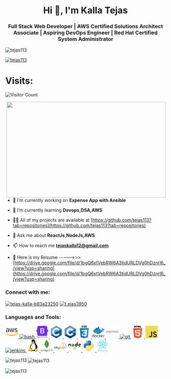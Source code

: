 <h1 align="center">Hi 👋, I'm Kalla Tejas</h1>
<h3 align="center">Full Stack Web Developer | AWS Certified Solutions Architect Associate | Aspiring DevOps Engineer | Red Hat Certified System Administrator</h3>

<p align="left"> <img src="https://komarev.com/ghpvc/?username=tejas113&label=Profile%20views&color=0e75b6&style=flat" alt="tejas113" /> </p>

<p align="left"> <a href="https://github.com/ryo-ma/github-profile-trophy"><img src="https://github-profile-trophy.vercel.app/?username=tejas113" alt="tejas113" /></a> </p>

<h1 >Visits: </h1>    

![Visitor Count](https://profile-counter.glitch.me/tejas113/count.svg)

<!-- GIF -->
<img align="right" height="300" width="500" src="https://iconscout.com/lottie-animation/software-engineer-9997295" />

- 🔭 I’m currently working on **Expense App with Ansible**

- 🌱 I’m currently learning **Devops,DSA,AWS**

- 👨‍💻 All of my projects are available at [https://github.com/tejas113?tab=repositories](https://github.com/tejas113?tab=repositories)

- 💬 Ask me about **ReactJs,NodeJs,AWS**

- 📫 How to reach me **tejaskalla12@gmail.com**

- 📄 Here is my Resume ----->>> [https://drive.google.com/file/d/1bgQ6xtVebRW6A3tidURLDVg0hDznrl6_/view?usp=sharing](https://drive.google.com/file/d/1bgQ6xtVebRW6A3tidURLDVg0hDznrl6_/view?usp=sharing)

<h3 align="left">Connect with me:</h3>
<p align="left">
<a href="https://linkedin.com/in/tejas-kalla-b83a23250" target="blank"><img align="center" src="https://raw.githubusercontent.com/rahuldkjain/github-profile-readme-generator/master/src/images/icons/Social/linked-in-alt.svg" alt="tejas-kalla-b83a23250" height="30" width="40" /></a>
<a href="https://instagram.com/t.ejas3950" target="blank"><img align="center" src="https://raw.githubusercontent.com/rahuldkjain/github-profile-readme-generator/master/src/images/icons/Social/instagram.svg" alt="t.ejas3950" height="30" width="40" /></a>
</p>

<h3 align="left">Languages and Tools:</h3>
<p align="left"> <a href="https://aws.amazon.com" target="_blank" rel="noreferrer"> <img src="https://raw.githubusercontent.com/devicons/devicon/master/icons/amazonwebservices/amazonwebservices-original-wordmark.svg" alt="aws" width="40" height="40"/> </a> <a href="https://www.gnu.org/software/bash/" target="_blank" rel="noreferrer"> <img src="https://www.vectorlogo.zone/logos/gnu_bash/gnu_bash-icon.svg" alt="bash" width="40" height="40"/> </a> <a href="https://getbootstrap.com" target="_blank" rel="noreferrer"> <img src="https://raw.githubusercontent.com/devicons/devicon/master/icons/bootstrap/bootstrap-plain-wordmark.svg" alt="bootstrap" width="40" height="40"/> </a> <a href="https://www.cprogramming.com/" target="_blank" rel="noreferrer"> <img src="https://raw.githubusercontent.com/devicons/devicon/master/icons/c/c-original.svg" alt="c" width="40" height="40"/> </a> <a href="https://www.w3schools.com/cpp/" target="_blank" rel="noreferrer"> <img src="https://raw.githubusercontent.com/devicons/devicon/master/icons/cplusplus/cplusplus-original.svg" alt="cplusplus" width="40" height="40"/> </a> <a href="https://www.w3schools.com/css/" target="_blank" rel="noreferrer"> <img src="https://raw.githubusercontent.com/devicons/devicon/master/icons/css3/css3-original-wordmark.svg" alt="css3" width="40" height="40"/> </a> <a href="https://www.docker.com/" target="_blank" rel="noreferrer"> <img src="https://raw.githubusercontent.com/devicons/devicon/master/icons/docker/docker-original-wordmark.svg" alt="docker" width="40" height="40"/> </a> <a href="https://expressjs.com" target="_blank" rel="noreferrer"> <img src="https://raw.githubusercontent.com/devicons/devicon/master/icons/express/express-original-wordmark.svg" alt="express" width="40" height="40"/> </a> <a href="https://git-scm.com/" target="_blank" rel="noreferrer"> <img src="https://www.vectorlogo.zone/logos/git-scm/git-scm-icon.svg" alt="git" width="40" height="40"/> </a> <a href="https://www.w3.org/html/" target="_blank" rel="noreferrer"> <img src="https://raw.githubusercontent.com/devicons/devicon/master/icons/html5/html5-original-wordmark.svg" alt="html5" width="40" height="40"/> </a> <a href="https://developer.mozilla.org/en-US/docs/Web/JavaScript" target="_blank" rel="noreferrer"> <img src="https://raw.githubusercontent.com/devicons/devicon/master/icons/javascript/javascript-original.svg" alt="javascript" width="40" height="40"/> </a> <a href="https://www.jenkins.io" target="_blank" rel="noreferrer"> <img src="https://www.vectorlogo.zone/logos/jenkins/jenkins-icon.svg" alt="jenkins" width="40" height="40"/> </a> <a href="https://www.linux.org/" target="_blank" rel="noreferrer"> <img src="https://raw.githubusercontent.com/devicons/devicon/master/icons/linux/linux-original.svg" alt="linux" width="40" height="40"/> </a> <a href="https://www.mongodb.com/" target="_blank" rel="noreferrer"> <img src="https://raw.githubusercontent.com/devicons/devicon/master/icons/mongodb/mongodb-original-wordmark.svg" alt="mongodb" width="40" height="40"/> </a> <a href="https://www.mysql.com/" target="_blank" rel="noreferrer"> <img src="https://raw.githubusercontent.com/devicons/devicon/master/icons/mysql/mysql-original-wordmark.svg" alt="mysql" width="40" height="40"/> </a> <a href="https://nodejs.org" target="_blank" rel="noreferrer"> <img src="https://raw.githubusercontent.com/devicons/devicon/master/icons/nodejs/nodejs-original-wordmark.svg" alt="nodejs" width="40" height="40"/> </a> <a href="https://www.python.org" target="_blank" rel="noreferrer"> <img src="https://raw.githubusercontent.com/devicons/devicon/master/icons/python/python-original.svg" alt="python" width="40" height="40"/> </a> <a href="https://reactjs.org/" target="_blank" rel="noreferrer"> <img src="https://raw.githubusercontent.com/devicons/devicon/master/icons/react/react-original-wordmark.svg" alt="react" width="40" height="40"/> </a> </p>

<p><img align="left" src="https://github-readme-stats.vercel.app/api/top-langs?username=tejas113&show_icons=true&locale=en&layout=compact" alt="tejas113" /></p>

<p>&nbsp;<img align="center" src="https://github-readme-stats.vercel.app/api?username=tejas113&show_icons=true&locale=en" alt="tejas113" /></p>

<p><img align="center" src="https://github-readme-streak-stats.herokuapp.com/?user=tejas113&" alt="tejas113" /></p>

